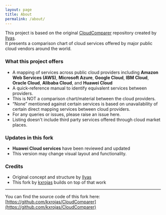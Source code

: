 ```yaml
---
layout: page
title: About
permalink: /about/
---
```


This project is based on the original [CloudComparer](https://github.com/ilyas-it83/CloudComparer) repository created by [Ilyas](https://github.com/ilyas-it83).  
It presents a comparison chart of cloud services offered by major public cloud vendors around the world.

### What this project offers

- A mapping of services across public cloud providers including **Amazon Web Services (AWS)**, **Microsoft Azure**, **Google Cloud**, **IBM Cloud**, **Oracle Cloud**, **Alibaba Cloud**, and **Huawei Cloud**
- A quick-reference manual to identify equivalent services between providers.
- This is NOT a comparison chart/material between the cloud providers.
- “None” mentioned against certain services is based on unavailability of certain direct mapping services between cloud providers.
- For any queries or issues, please raise an issue here.
- Listing doesn't include third party services offered through cloud market places.

### Updates in this fork

- **Huawei Cloud services** have been reviewed and updated
- This version may change visual layout and functionality.

### Credits

- Original concept and structure by [Ilyas](https://github.com/ilyas-it83)
- This fork by [kxrojas](https://github.com/kxrojas) builds on top of that work

---

You can find the source code of this fork here:  
[https://github.com/kxrojas/CloudComparer](https://github.com/kxrojas/CloudComparer)

